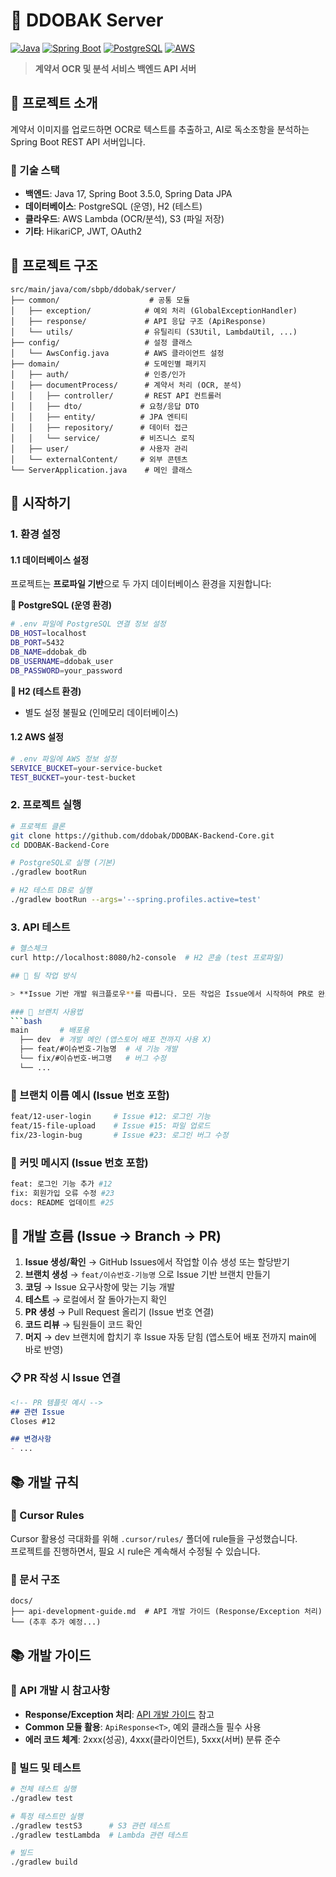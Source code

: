 # 🚀 DDOBAK Server

[![Java](https://img.shields.io/badge/Java-17-ED8B00?style=flat-square&logo=openjdk&logoColor=white)](https://openjdk.java.net/)
[![Spring Boot](https://img.shields.io/badge/Spring%20Boot-3.5.0-6DB33F?style=flat-square&logo=spring&logoColor=white)](https://spring.io/projects/spring-boot)
[![PostgreSQL](https://img.shields.io/badge/PostgreSQL-13+-316192?style=flat-square&logo=postgresql&logoColor=white)](https://www.postgresql.org/)
[![AWS](https://img.shields.io/badge/AWS-Lambda%20%7C%20S3-FF9900?style=flat-square&logo=amazon-aws&logoColor=white)](https://aws.amazon.com/)

> **계약서 OCR 및 분석 서비스 백엔드 API 서버**

## 🎯 프로젝트 소개

계약서 이미지를 업로드하면 OCR로 텍스트를 추출하고, AI로 독소조항을 분석하는 Spring Boot REST API 서버입니다.

### 🔧 기술 스택
- **백엔드**: Java 17, Spring Boot 3.5.0, Spring Data JPA
- **데이터베이스**: PostgreSQL (운영), H2 (테스트)
- **클라우드**: AWS Lambda (OCR/분석), S3 (파일 저장)
- **기타**: HikariCP, JWT, OAuth2

## 📁 프로젝트 구조

```
src/main/java/com/sbpb/ddobak/server/
├── common/                    # 공통 모듈
│   ├── exception/            # 예외 처리 (GlobalExceptionHandler)
│   ├── response/             # API 응답 구조 (ApiResponse)
│   └── utils/                # 유틸리티 (S3Util, LambdaUtil, ...)
├── config/                   # 설정 클래스
│   └── AwsConfig.java        # AWS 클라이언트 설정
├── domain/                   # 도메인별 패키지
│   ├── auth/                 # 인증/인가
│   ├── documentProcess/      # 계약서 처리 (OCR, 분석)
│   │   ├── controller/       # REST API 컨트롤러
│   │   ├── dto/             # 요청/응답 DTO
│   │   ├── entity/          # JPA 엔티티
│   │   ├── repository/      # 데이터 접근
│   │   └── service/         # 비즈니스 로직
│   ├── user/                # 사용자 관리
│   └── externalContent/     # 외부 콘텐츠
└── ServerApplication.java    # 메인 클래스
```

## 🚀 시작하기

### 1. 환경 설정

#### 1.1 데이터베이스 설정
프로젝트는 **프로파일 기반**으로 두 가지 데이터베이스 환경을 지원합니다:

**🔸 PostgreSQL (운영 환경)**
```bash
# .env 파일에 PostgreSQL 연결 정보 설정
DB_HOST=localhost
DB_PORT=5432
DB_NAME=ddobak_db
DB_USERNAME=ddobak_user
DB_PASSWORD=your_password
```

**🔸 H2 (테스트 환경)**
- 별도 설정 불필요 (인메모리 데이터베이스)

#### 1.2 AWS 설정
```bash
# .env 파일에 AWS 정보 설정
SERVICE_BUCKET=your-service-bucket
TEST_BUCKET=your-test-bucket
```

### 2. 프로젝트 실행
```bash
# 프로젝트 클론
git clone https://github.com/ddobak/DDOBAK-Backend-Core.git
cd DDOBAK-Backend-Core

# PostgreSQL로 실행 (기본)
./gradlew bootRun

# H2 테스트 DB로 실행
./gradlew bootRun --args='--spring.profiles.active=test'
```

### 3. API 테스트
```bash
# 헬스체크
curl http://localhost:8080/h2-console  # H2 콘솔 (test 프로파일)

## 👥 팀 작업 방식

> **Issue 기반 개발 워크플로우**를 따릅니다. 모든 작업은 Issue에서 시작하여 PR로 완료됩니다.

### 🌳 브랜치 사용법
```bash
main       # 배포용
  ├── dev  # 개발 메인 (앱스토어 배포 전까지 사용 X)
  ├── feat/#이슈번호-기능명  # 새 기능 개발
  └── fix/#이슈번호-버그명   # 버그 수정
  └── ...
```

### 📝 브랜치 이름 예시 (Issue 번호 포함)
```bash
feat/12-user-login     # Issue #12: 로그인 기능
feat/15-file-upload    # Issue #15: 파일 업로드
fix/23-login-bug       # Issue #23: 로그인 버그 수정
```

### 💬 커밋 메시지 (Issue 번호 포함)
```bash
feat: 로그인 기능 추가 #12
fix: 회원가입 오류 수정 #23
docs: README 업데이트 #25
```

## 🔄 개발 흐름 (Issue → Branch → PR)

1. **Issue 생성/확인** → GitHub Issues에서 작업할 이슈 생성 또는 할당받기
2. **브랜치 생성** → `feat/이슈번호-기능명` 으로 Issue 기반 브랜치 만들기
3. **코딩** → Issue 요구사항에 맞는 기능 개발
4. **테스트** → 로컬에서 잘 돌아가는지 확인
5. **PR 생성** → Pull Request 올리기 (Issue 번호 연결)
6. **코드 리뷰** → 팀원들이 코드 확인
7. **머지** → dev 브랜치에 합치기 후 Issue 자동 닫힘 (앱스토어 배포 전까지 main에 바로 반영)

### 📋 PR 작성 시 Issue 연결
```markdown
<!-- PR 템플릿 예시 -->
## 관련 Issue
Closes #12

## 변경사항
- ...
```

## 📚 개발 규칙

### 🎯 Cursor Rules
Cursor 활용성 극대화를 위해 `.cursor/rules/` 폴더에 rule들을 구성했습니다.  
프로젝트를 진행하면서, 필요 시 rule은 계속해서 수정될 수 있습니다.

### 📖 문서 구조
```
docs/
├── api-development-guide.md  # API 개발 가이드 (Response/Exception 처리)
└── (추후 추가 예정...)
```

## 📚 개발 가이드

### 🔧 API 개발 시 참고사항
- **Response/Exception 처리**: [API 개발 가이드](docs/api-development-guide.md) 참고
- **Common 모듈 활용**: `ApiResponse<T>`, 예외 클래스들 필수 사용
- **에러 코드 체계**: 2xxx(성공), 4xxx(클라이언트), 5xxx(서버) 분류 준수


### 🔧 빌드 및 테스트
```bash
# 전체 테스트 실행
./gradlew test

# 특정 테스트만 실행
./gradlew testS3      # S3 관련 테스트
./gradlew testLambda  # Lambda 관련 테스트

# 빌드
./gradlew build
```
